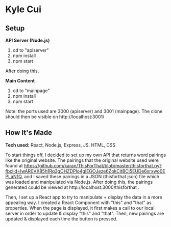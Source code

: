 ﻿# Kyle Cui
## Setup

**API Server (Node.js)**
 1. cd to "apiserver"
 2. npm install
 3. npm start

After doing this, 

**Main Content**

1. cd to "mainpage"
2. npm install
3. npm start

Note: the ports used are 3000 (apiserver) and 3001 (mainpage). 
The clone should then be visible on http://localhost:3001/

## How It's Made
**Tech used:** React, Node.js, Express, JS, HTML, CSS


To start things off, I decided to set up my own API that returns word pairings like the original website. The pairings that the original website used were found at https://github.com/karan/ThisForThat/blob/master/thisforthat.py?fbclid=IwAR0VX85h1Rq3gOHZDPlo4glEGOJeze6ZokCjtBCi5EUDe6srxwo0EPLaN1Q, and I saved these pairings in a JSON (thisforthat.json) file which was loaded and manipulated via Node.js. After doing this, the pairings generated could be viewed at http://localhost:3000/thisforthat .

Then, I set up a React app to try to manipulate + display the data in a more appealing way. I created a React Component with "this" and "that" as properties. When the page is displayed, it first makes a call to our local server in order to update & display "this" and "that". Then, new pairings are updated & displayed each time the button is pressed. 



